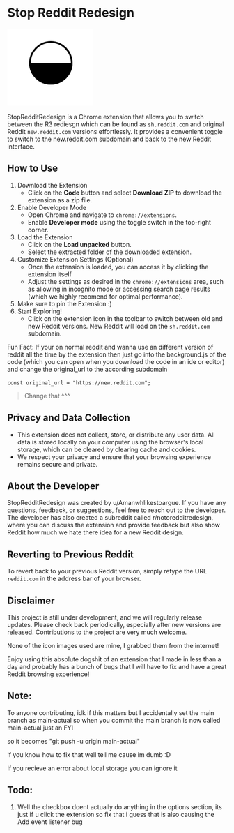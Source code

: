 # Stop Reddit Redesign

![Extension Icon](icon.png)

StopRedditRedesign is a Chrome extension that allows you to switch between the R3 rediesgn which can be found as `sh.reddit.com` and original Reddit `new.reddit.com` versions effortlessly. It provides a convenient toggle to switch to the new.reddit.com subdomain and back to the new Reddit interface.

## How to Use

1. Download the Extension
   - Click on the **Code** button and select **Download ZIP** to download the extension as a zip file.
2. Enable Developer Mode
   - Open Chrome and navigate to `chrome://extensions`.
   - Enable **Developer mode** using the toggle switch in the top-right corner.
3. Load the Extension
   - Click on the **Load unpacked** button.
   - Select the extracted folder of the downloaded extension.
4. Customize Extension Settings (Optional)
   - Once the extension is loaded, you can access it by clicking the extension itself
   - Adjust the settings as desired in the `chrome://extensions` area, such as allowing in incognito mode or accessing search page results (which we highly recomend for optimal performance).
6. Make sure to pin the Extension :)
5. Start Exploring!
   - Click on the extension icon in the toolbar to switch between old and new Reddit versions. New Reddit will load on the `sh.reddit.com` subdomain.

Fun Fact: If your on normal reddit and wanna use an different version of reddit all the time by the extension then just go into the background.js of the code (which you can open when you download the code in an ide or editor) and change the original_url to the according subdomain 

```
const original_url = "https://new.reddit.com";

```
> Change that ^^^

## Privacy and Data Collection

- This extension does not collect, store, or distribute any user data. All data is stored locally on your computer using the browser's local storage, which can be cleared by clearing cache and cookies.
- We respect your privacy and ensure that your browsing experience remains secure and private.

## About the Developer

StopRedditRedesign was created by u/Amanwhlikestoargue. If you have any questions, feedback, or suggestions, feel free to reach out to the developer.
The developer has also created a subreddit called r/notoredditredesign, where you can discuss the extension and provide feedback but also show Reddit how much we hate there idea for a new Reddit design.

## Reverting to Previous Reddit

To revert back to your previous Reddit version, simply retype the URL `reddit.com` in the address bar of your browser.

## Disclaimer

This project is still under development, and we will regularly release updates. Please check back periodically, especially after new versions are released. Contributions to the project are very much welcome.

None of the icon images used are mine, I grabbed them from the internet!

Enjoy using this absolute dogshit of an extension that I made in less than a day and probably has a bunch of bugs that I will have to fix and have a great Reddit browsing experience!

## Note:

To anyone contributing, idk if this matters but I accidentally set the main branch as main-actual so when you commit the main branch is now called main-actual just an FYI

so it becomes "git push -u origin main-actual"

if you know how to fix that well tell me cause im dumb :D

If you recieve an error about local storage you can ignore it

## Todo:
1. Well the checkbox doent actually do anything in the options section, its just if u click the extension so fix that i guess that is also causing the Add event listener bug 

